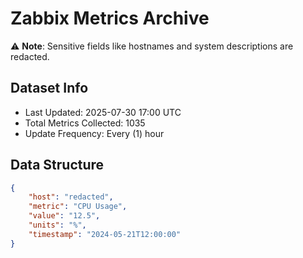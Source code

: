 # Zabbix Metrics Archive

⚠️ **Note**: Sensitive fields like hostnames and system descriptions are redacted.

## Dataset Info
- Last Updated: 2025-07-30 17:00 UTC
- Total Metrics Collected: 1035
- Update Frequency: Every (1) hour

## Data Structure
```json
{
    "host": "redacted",
    "metric": "CPU Usage",
    "value": "12.5",
    "units": "%",
    "timestamp": "2024-05-21T12:00:00"
}
```
